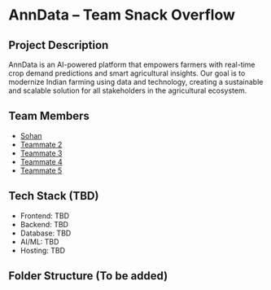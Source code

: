 # AnnData – Team Snack Overflow

## Project Description
AnnData is an AI-powered platform that empowers farmers with real-time crop demand predictions and smart agricultural insights. Our goal is to modernize Indian farming using data and technology, creating a sustainable and scalable solution for all stakeholders in the agricultural ecosystem.

## Team Members
- [Sohan](https://github.com/SRx210)
- [Teammate 2](https://github.com/Username1)
- [Teammate 3](https://github.com/Username2)
- [Teammate 4](https://github.com/Username3)
- [Teammate 5](https://github.com/Username4)

## Tech Stack (TBD)
- Frontend: TBD
- Backend: TBD
- Database: TBD
- AI/ML: TBD
- Hosting: TBD

## Folder Structure (To be added)
